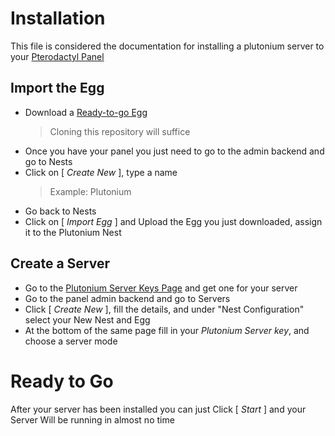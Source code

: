 # Installation
This file is considered the documentation for installing a plutonium server to your [Pterodactyl Panel](https://pterodactyl.io)
## **Import the Egg**
- Download a [Ready-to-go Egg](./EGGS)
    > Cloning this repository will suffice
- Once you have your panel you just need to go to the admin backend and go to Nests
- Click on [ *Create New* ], type a name
    > Example: Plutonium
- Go back to Nests
- Click on [ *Import Egg* ] and Upload the Egg you just downloaded, assign it to the Plutonium Nest

## **Create a Server**
- Go to the [Plutonium Server Keys Page](https://platform.plutonium.pw/serverkeys) and get one for your server
- Go to the panel admin backend and go to Servers
- Click [ *Create New* ], fill the details, and under "Nest Configuration" select your New Nest and Egg
- At the bottom of the same page fill in your *Plutonium Server key*, and choose a server mode

# Ready to Go
After your server has been installed you can just Click [ *Start* ] and your Server Will be running in almost no time